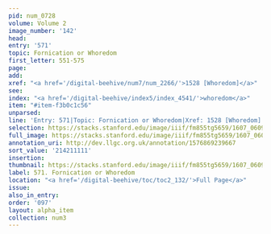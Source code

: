 ```yaml
---
pid: num_0728
volume: Volume 2
image_number: '142'
head:
entry: '571'
topic: Fornication or Whoredom
first_letter: 551-575
page:
add:
xref: "<a href='/digital-beehive/num7/num_2266/'>1528 [Whoredom]</a>"
see:
index: "<a href='/digital-beehive/index5/index_4541/'>whoredom</a>"
item: "#item-f3b0c1c56"
unparsed:
line: 'Entry: 571|Topic: Fornication or Whoredom|Xref: 1528 [Whoredom]|Index: whoredom|#item-f3b0c1c56'
selection: https://stacks.stanford.edu/image/iiif/fm855tg5659/1607_0609/811,1111,2881,988/full/0/default.jpg
full_image: https://stacks.stanford.edu/image/iiif/fm855tg5659/1607_0609/full/full/0/default.jpg
annotation_uri: http://dev.llgc.org.uk/annotation/1576869239667
sort_value: '214211111'
insertion:
thumbnail: https://stacks.stanford.edu/image/iiif/fm855tg5659/1607_0609/811,1111,600,180/250,/0/default.jpg
label: 571. Fornication or Whoredom
location: "<a href='/digital-beehive/toc/toc2_132/'>Full Page</a>"
issue:
also_in_entry:
order: '097'
layout: alpha_item
collection: num3
---
```

